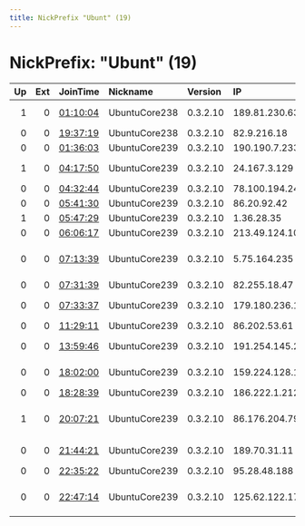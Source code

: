 ```yaml
---
title: NickPrefix "Ubunt" (19)
---
```


# NickPrefix: "Ubunt" (19)

|   Up |   Ext | JoinTime                                                                                            | Nickname      | Version   | IP              | AS                                       | CC   |   ORp |   Dirp | OS    | Contact   |   eFamMembers |
|-----:|------:|:----------------------------------------------------------------------------------------------------|:--------------|:----------|:----------------|:-----------------------------------------|:-----|------:|-------:|:------|:----------|--------------:|
|    1 |     0 | [01:10:04](https://metrics.torproject.org/rs.html#details/789FA0EB765B6ED2B84827981E20BA92DE2F8EF8) | UbuntuCore238 | 0.3.2.10  | 189.81.230.63   | Telemar Norte Leste S.A.                 | br   | 39886 |      0 | Linux | None      |             1 |
|    0 |     0 | [19:37:19](https://metrics.torproject.org/rs.html#details/BE25951DE2A6CF2FB3973349BF15B94AF0938EAF) | UbuntuCore238 | 0.3.2.10  | 82.9.216.18     | Virgin Media Limited                     | gb   | 39678 |      0 | Linux | None      |             1 |
|    0 |     0 | [01:36:03](https://metrics.torproject.org/rs.html#details/D4DDE791DD298838575542CEAFA5FE967A267B0F) | UbuntuCore239 | 0.3.2.10  | 190.190.7.233   | Prima S.A.                               | ar   | 45761 |      0 | Linux | None      |             1 |
|    1 |     0 | [04:17:50](https://metrics.torproject.org/rs.html#details/0E2D91CD3B9F3DDBF3FC79987BD5D388C5489628) | UbuntuCore239 | 0.3.2.10  | 24.167.3.129    | Time Warner Cable Internet LLC           | us   | 38355 |      0 | Linux | None      |             1 |
|    0 |     0 | [04:32:44](https://metrics.torproject.org/rs.html#details/BA3465948D239AB318405B781320E9FC644A00FA) | UbuntuCore239 | 0.3.2.10  | 78.100.194.247  | Ooredoo Q.S.C.                           | qa   | 34655 |      0 | Linux | None      |             1 |
|    0 |     0 | [05:41:30](https://metrics.torproject.org/rs.html#details/01D63EDEA0B911522774C4F0AC24948E68C72A48) | UbuntuCore239 | 0.3.2.10  | 86.20.92.42     | Virgin Media Limited                     | gb   | 33495 |      0 | Linux | None      |             1 |
|    1 |     0 | [05:47:29](https://metrics.torproject.org/rs.html#details/DC18BE40E8A63764849570A438C5443901E250CA) | UbuntuCore239 | 0.3.2.10  | 1.36.28.35      | PCCW Limited                             | hk   | 34033 |      0 | Linux | None      |             1 |
|    0 |     0 | [06:06:17](https://metrics.torproject.org/rs.html#details/67C84CA331FB2C9E8EEB06F6378C7CDFFD10A68D) | UbuntuCore239 | 0.3.2.10  | 213.49.124.106  | Proximus NV                              | be   | 40181 |      0 | Linux | None      |             1 |
|    0 |     0 | [07:13:39](https://metrics.torproject.org/rs.html#details/94764F04FA2692A41FFE75F22C7F91F05C2525EB) | UbuntuCore239 | 0.3.2.10  | 5.75.164.235    | Neda Gostar Saba Data Transfer Company P | ir   | 41511 |      0 | Linux | None      |             1 |
|    0 |     0 | [07:31:39](https://metrics.torproject.org/rs.html#details/BFCB83DF9EF9DB8C4EBE821942BAB5A43DDA36B9) | UbuntuCore239 | 0.3.2.10  | 82.255.18.47    | Free SAS                                 | fr   | 39567 |      0 | Linux | None      |             1 |
|    0 |     0 | [07:33:37](https://metrics.torproject.org/rs.html#details/92995B10391CEF2F69E06042235F4ED7EFFEF3FF) | UbuntuCore239 | 0.3.2.10  | 179.180.236.170 | TELEFu00D4NICA BRASIL S.A                | br   | 35663 |      0 | Linux | None      |             1 |
|    0 |     0 | [11:29:11](https://metrics.torproject.org/rs.html#details/D0357714158DD2FCC21516FA5DE0C395CA209509) | UbuntuCore239 | 0.3.2.10  | 86.202.53.61    | Orange                                   | fr   | 35105 |      0 | Linux | None      |             1 |
|    0 |     0 | [13:59:46](https://metrics.torproject.org/rs.html#details/9497EEB247B6A32EBE54DF91D0A619FBEEED4F0D) | UbuntuCore239 | 0.3.2.10  | 191.254.145.22  | TELEFu00D4NICA BRASIL S.A                | br   | 46395 |      0 | Linux | None      |             1 |
|    0 |     0 | [18:02:00](https://metrics.torproject.org/rs.html#details/F31486C6EC1CE37A78D8B569842E279A57DC556A) | UbuntuCore239 | 0.3.2.10  | 159.224.128.160 | Content Delivery Network Ltd             | ua   | 41929 |      0 | Linux | None      |             1 |
|    0 |     0 | [18:28:39](https://metrics.torproject.org/rs.html#details/7C32B7F39C9E4DD77447504341D201D9E41DB394) | UbuntuCore239 | 0.3.2.10  | 186.222.1.212   | CLARO S.A.                               | br   | 36782 |      0 | Linux | None      |             1 |
|    1 |     0 | [20:07:21](https://metrics.torproject.org/rs.html#details/D8C6D529FBD091A37E8EAE085D8D188B0051419C) | UbuntuCore239 | 0.3.2.10  | 86.176.204.79   | British Telecommunications PLC           | gb   | 35317 |      0 | Linux | None      |             1 |
|    0 |     0 | [21:44:21](https://metrics.torproject.org/rs.html#details/FBAADE02324589E025D16BF7E93EB68B4FFDFBBC) | UbuntuCore239 | 0.3.2.10  | 189.70.31.11    | Telemar Norte Leste S.A.                 | br   | 42449 |      0 | Linux | None      |             1 |
|    0 |     0 | [22:35:22](https://metrics.torproject.org/rs.html#details/0D558C35B9C67B1E79AE90644F3EF22FEF540BE5) | UbuntuCore239 | 0.3.2.10  | 95.28.48.188    | VimpelCom                                | ru   | 38649 |      0 | Linux | None      |             1 |
|    0 |     0 | [22:47:14](https://metrics.torproject.org/rs.html#details/A8A44984293DACFC37B8A590BBA091D5068BE3F9) | UbuntuCore239 | 0.3.2.10  | 125.62.122.171  | Quadrant Televentures Limited            | in   | 41507 |      0 | Linux | None      |             1 |
